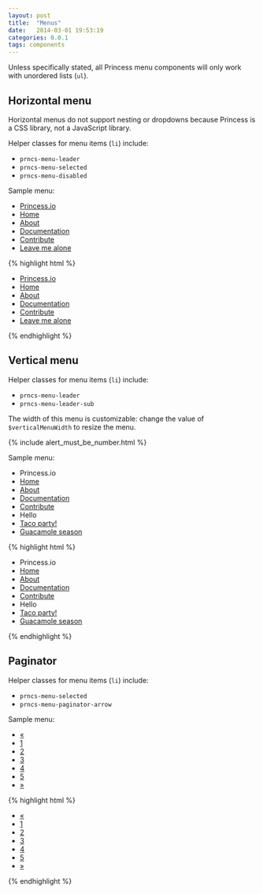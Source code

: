```yaml
---
layout: post
title:  "Menus"
date:   2014-03-01 19:53:19
categories: 0.0.1
tags: components
---
```


Unless specifically stated, all Princess menu components will only work with unordered lists (`ul`).

## Horizontal menu

Horizontal menus do not support nesting or dropdowns because Princess is a CSS library, not a JavaScript library.

Helper classes for menu items (`li`) include:

* `prncs-menu-leader`
* `prncs-menu-selected`
* `prncs-menu-disabled`

Sample menu:

<ul class="prncs-menu-horizontal">
  <li class="prncs-menu-leader"><a href="#">Princess.io</a></li>
  <li class="prncs-menu-selected"><a href="#">Home</a></li>
  <li><a href="#">About</a></li>
  <li><a href="#">Documentation</a></li>
  <li><a href="#">Contribute</a></li>
  <li class="prncs-menu-disabled"><a href="#">Leave me alone</a></li>
</ul>

{% highlight html %}
<ul class="prncs-menu-horizontal">
  <li class="prncs-menu-leader"><a href="#">Princess.io</a></li>
  <li class="prncs-menu-selected"><a href="#">Home</a></li>
  <li><a href="#">About</a></li>
  <li><a href="#">Documentation</a></li>
  <li><a href="#">Contribute</a></li>
  <li class="prncs-menu-disabled"><a href="#">Leave me alone</a></li>
</ul>
{% endhighlight %}

## Vertical menu

Helper classes for menu items (`li`) include:

* `prncs-menu-leader`
* `prncs-menu-leader-sub`

The width of this menu is customizable: change the value of `$verticalMenuWidth` to resize the menu.

{% include alert_must_be_number.html %}

Sample menu:

<ul class="prncs-menu-vertical">
  <li class="prncs-menu-leader">Princess.io</li>
  <li><a href="#">Home</a></li>
  <li><a href="#">About</a></li>
  <li><a href="#">Documentation</a></li>
  <li><a href="#">Contribute</a></li>
  <li class="prncs-menu-leader-sub">Hello</li>
  <li><a href="#">Taco party!</a></li>
  <li><a href="#">Guacamole season</a></li>
</ul>

{% highlight html %}
<ul class="prncs-menu-vertical">
  <li class="prncs-menu-leader">Princess.io</li>
  <li><a href="#">Home</a></li>
  <li><a href="#">About</a></li>
  <li><a href="#">Documentation</a></li>
  <li><a href="#">Contribute</a></li>
  <li class="prncs-menu-leader-sub">Hello</li>
  <li><a href="#">Taco party!</a></li>
  <li><a href="#">Guacamole season</a></li>
</ul>
{% endhighlight %}

## Paginator

Helper classes for menu items (`li`) include:

* `prncs-menu-selected`
* `prncs-menu-paginator-arrow`

Sample menu:

<ul class="prncs-menu-paginator">
  <li class="prncs-menu-paginator-arrow"><a href="#">&laquo;</a></li>
  <li><a href="#">1</a></li>
  <li class="prncs-menu-selected"><a href="#">2</a></li>
  <li><a href="#">3</a></li>
  <li><a href="#">4</a></li>
  <li><a href="#">5</a></li>
  <li class="prncs-menu-paginator-arrow"><a href="#">&raquo;</a></li>
</ul>

{% highlight html %}
<ul class="prncs-menu-paginator">
  <li class="prncs-menu-paginator-arrow"><a href="#">&laquo;</a></li>
  <li><a href="#">1</a></li>
  <li class="prncs-menu-selected"><a href="#">2</a></li>
  <li><a href="#">3</a></li>
  <li><a href="#">4</a></li>
  <li><a href="#">5</a></li>
  <li class="prncs-menu-paginator-arrow"><a href="#">&raquo;</a></li>
</ul>
{% endhighlight %}